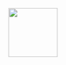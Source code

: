 <div id="header" align="center">
  <img src="[https://media.giphy.com/media/M9gbBd9nbDrOTu1Mqx/giphy.gif](https://media.giphy.com/media/v1.Y2lkPTc5MGI3NjExaHJxbDA4M2JhbGx3eHoyazFybGt0enc3dHE4ZTdrMGw5OXBlamV5MSZlcD12MV9pbnRlcm5hbF9naWZfYnlfaWQmY3Q9Zw/2IudUHdI075HL02Pkk/giphy.gif)https://media.giphy.com/media/v1.Y2lkPTc5MGI3NjExaHJxbDA4M2JhbGx3eHoyazFybGt0enc3dHE4ZTdrMGw5OXBlamV5MSZlcD12MV9pbnRlcm5hbF9naWZfYnlfaWQmY3Q9Zw/2IudUHdI075HL02Pkk/giphy.gif" width="100"/>
</div>
